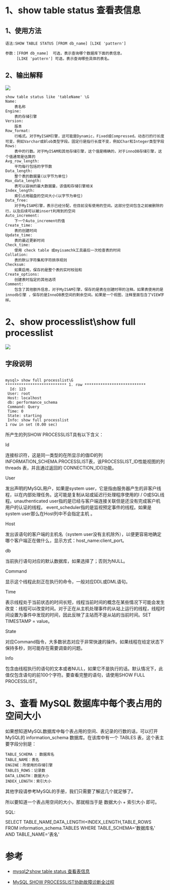 
# 1、show table status 查看表信息

## 1、使用方法

```
语法:SHOW TABLE STATUS [FROM db_name] [LIKE 'pattern']

参数：[FROM db_name]  可选，表示查询哪个数据库下面的表信息。
　　　[LIKE 'pattern'] 可选，表示查询哪些具体的表名。
```


## 2、输出解释

![](../../pic/2020-03-01-11-49-04.png)


```
show table status like 'tableName' \G
Name:  
    表名称
Engine:
    表的存储引擎
Version:
    版本
Row_format:
    行格式。对于MyISAM引擎，这可能是Dynamic，Fixed或Compressed。动态行的行长度可变，例如Varchar或Blob类型字段。固定行是指行长度不变，例如Char和Integer类型字段
Rows:
    表中的行数。对于MyISAM和其他存储引擎，这个值是精确的，对于innoDB存储引擎，这个值通常是估算的
Avg_row_length:
    平均每行包括的字节数 
Data_length:
    整个表的数据量(以字节为单位)
Max_data_length:
    表可以容纳的最大数据量，该值和存储引擎相关
Index_length:
    索引占用磁盘的空间大小(以字节为单位)
Data_free:
    对于MyISAM引擎，表示已经分配，但目前没有使用的空间。这部分空间包含之前被删除的行，以及后续可以被insert利用到的空间
Auto_increment:
    下一个Auto_increment的值
Create_time:
    表的创建时间
Update_time:
    表的最近更新时间
Check_time:
    使用 check table 或myisamchk工具最后一次检查表的时间
Collation:
    表的默认字符集和字符排序规则
Checksum:
    如果启用，保存的是整个表的实时校验和
Create_options:
    创建表时指定的其他选项
Comment:
    包含了其他额外信息，对于MyISAM引擎，保存的是表在创建时带的注释。如果表使用的是innodb引擎 ，保存的是InnoDB表空间的剩余空间。如果是一个视图，注释里面包含了VIEW字样。
```


# 2、show processlist\show full processlist

![](../../pic/2020-03-01-11-57-55.png)


## 字段说明

```

mysql> show full processlist\G
*************************** 1. row ***************************
  Id: 123
 User: root
 Host: localhost
 db: performance_schema
 Command: Query
 Time: 0
 State: starting
 Info: show full processlist
1 row in set (0.00 sec)
```


所产生的列SHOW PROCESSLIST具有以下含义：

Id

连接标识符，这是同一类型的在所显示的值ID的列INFORMATION_SCHEMA.PROCESSLIST表，该PROCESSLIST_ID性能视图的列threads 表，并且通过返回的 CONNECTION_ID()功能。

User

发出声明的MySQL用户，如果是system user，它是指由服务器产生的非客户线程，以在内部处理任务。这可能是复制从站或延迟行处理程序使用的I / O或SQL线程。unauthenticated user指的是已经与客户端连接关联但是还没有完成客户机用户的认证的线程。 event_scheduler指的是监视预定事件的线程。如果是system user那么在Host列中不会指定主机 。

Host

发出该语句的客户端的主机名（system user没有主机除外），以便更容易地确定哪个客户端正在做什么，显示方式：host_name:client_port。

db

当前执行语句对应的默认数据库，如果选择了；否则为NULL。

Command

显示这个线程此刻正在执行的命令，一般对应DDL或DML语句。

Time

表示线程处于当前状态的时间长短，线程当前时间的概念在某些情况下可能会发生改变：线程可以改变时间。对于正在从主机处理事件的从站上运行的线程，线程时间设置为事件中发现的时间，因此反映了主站而不是从站的当前时间。SET TIMESTAMP = value。

State

对应Command指令，大多数状态对应于非常快速的操作。如果线程在给定状态下保持多秒，则可能存在需要调查的问题。

Info

包含由线程执行的语句的文本或者NULL，如果它不是执行的话。默认情况下，此值仅包含语句的前100个字符。要查看完整的语句，请使用SHOW FULL PROCESSLIST。


# 3、查看 MySQL 数据库中每个表占用的空间大小

如果想知道MySQL数据库中每个表占用的空间、表记录的行数的话，可以打开MySQL的 information_schema 数据库。在该库中有一个 TABLES 表，这个表主要字段分别是：

```
TABLE_SCHEMA : 数据库名
TABLE_NAME：表名
ENGINE：所使用的存储引擎
TABLES_ROWS：记录数
DATA_LENGTH：数据大小
INDEX_LENGTH：索引大小
```

其他字段请参考MySQL的手册，我们只需要了解这几个就足够了。

所以要知道一个表占用空间的大小，那就相当于是 数据大小 + 索引大小 即可。

SQL:

SELECT TABLE_NAME,DATA_LENGTH+INDEX_LENGTH,TABLE_ROWS FROM information_schema.TABLES WHERE TABLE_SCHEMA='数据库名' AND TABLE_NAME='表名'



# 参考
- [mysql之show table status 查看表信息](https://www.cnblogs.com/pingzhe/p/8059640.html)

- [MySQL SHOW PROCESSLIST协助故障诊断全过程](https://www.jb51.net/article/156313.htm)
